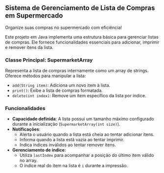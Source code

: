 ## Sistema de Gerenciamento de Lista de Compras em Supermercado

Organize suas compras no supermercado com eficiência!

Este projeto em Java implementa uma estrutura básica para gerenciar listas de compras. Ele fornece funcionalidades essenciais para adicionar, imprimir e remover itens da lista.

### Classe Principal: SupermarketArray

Representa a lista de compras internamente como um array de strings.
Oferece métodos para manipular a lista:

- `add(String item)`: Adiciona um novo item à lista.
- `print()`: Exibe a lista de compras formatada.
- `delete(int index)`: Remove um item específico da lista por índice.

### Funcionalidades

- **Capacidade definida**: A lista possui um tamanho máximo configurado durante a inicialização (`SupermarketArray(int size)`).
- **Notificações**:
  - Alerta o usuário quando a lista está cheia ao tentar adicionar itens.
  - Informa quando a lista está vazia ao tentar imprimir.
  - Indica índices inválidos ao tentar remover itens.
- **Gerenciamento de índice**:
  - Utiliza `lastIndex` para acompanhar a posição do último item válido no array.
  - O índice real do item na lista é `i` durante a impressão.

